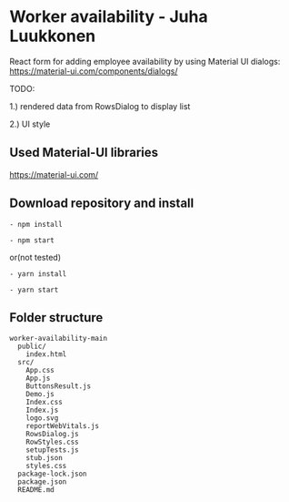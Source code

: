 # Worker availability - Juha Luukkonen

React form for adding employee availability by using Material UI dialogs: https://material-ui.com/components/dialogs/ 

TODO: 

1.) rendered data from RowsDialog to display list

2.) UI style

## Used Material-UI libraries

https://material-ui.com/

## Download repository and install
```
- npm install

- npm start
```
or(not tested)
```
- yarn install

- yarn start
```
## Folder structure
```
worker-availability-main
  public/
    index.html
  src/
    App.css
    App.js
    ButtonsResult.js
    Demo.js
    Index.css
    Index.js
    logo.svg
    reportWebVitals.js
    RowsDialog.js
    RowStyles.css
    setupTests.js
    stub.json
    styles.css
  package-lock.json
  package.json
  README.md
```